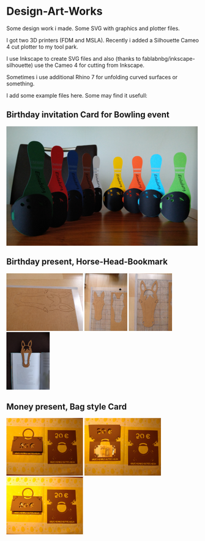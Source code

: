 # Design-Art-Works
Some design work i made. Some SVG with graphics and plotter files.

I got two 3D printers (FDM and MSLA). Recently i added a Silhouette Cameo 4 cut plotter to my tool park.

I use Inkscape to create SVG files and also (thanks to fablabnbg/inkscape-silhouette) use the Cameo 4 for cutting from Inkscape.

Sometimes i use additional Rhino 7 for unfolding curved surfaces or something.

I add some example files here. Some may find it usefull:

## Birthday invitation Card for Bowling event

<img src="Bowling.jpg" width="500" align="center"> 

## Birthday present, Horse-Head-Bookmark
<p align="left"> 
<img src="IMG_20230311_094118.jpg" height="150"> 
<img src="IMG_20230311_094206.jpg" height="150"> 
<img src="IMG_20230311_094519.jpg" height="150"> 
<img src="IMG_20230311_095243.jpg "height="150"> 
</p>

## Money present, Bag style Card
<p align="left"> 
<img src="IMG_20230326_210605.jpg" height="150"> 
<img src="IMG_20230326_210627.jpg" height="150"> 
<img src="IMG_20230326_210601.jpg" height="150"> 
</p>
